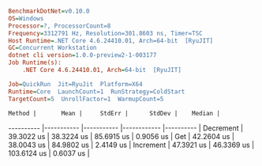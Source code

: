``` ini

BenchmarkDotNet=v0.10.0
OS=Windows
Processor=?, ProcessorCount=8
Frequency=3312791 Hz, Resolution=301.8603 ns, Timer=TSC
Host Runtime=.NET Core 4.6.24410.01, Arch=64-bit  [RyuJIT]
GC=Concurrent Workstation
dotnet cli version=1.0.0-preview2-1-003177
Job Runtime(s):
	.NET Core 4.6.24410.01, Arch=64-bit  [RyuJIT]

Job=QuickRun  Jit=RyuJit  Platform=X64  
Runtime=Core  LaunchCount=1  RunStrategy=ColdStart  
TargetCount=5  UnrollFactor=1  WarmupCount=5  

```
    Method |       Mean |     StdErr |      StdDev |    Median |
---------- |----------- |----------- |------------ |---------- |
 Decrement | 39.3022 us | 38.3224 us |  85.6915 us | 0.9056 us |
       Get | 42.2604 us | 38.0043 us |  84.9802 us | 2.4149 us |
 Increment | 47.3921 us | 46.3369 us | 103.6124 us | 0.6037 us |
